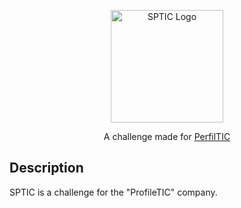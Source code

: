 <p align="center">
  <a href="https://juandav.github.io/" target="blank"><img src="https://svgshare.com/i/Goi.svg" width="180" alt="SPTIC Logo" /></a>
</p>
<p align="center">A challenge made for <a href="http://www.perfiltic.com/" target="_blank">PerfilTIC</a></p>

## Description

SPTIC is a challenge for the "ProfileTIC" company.
